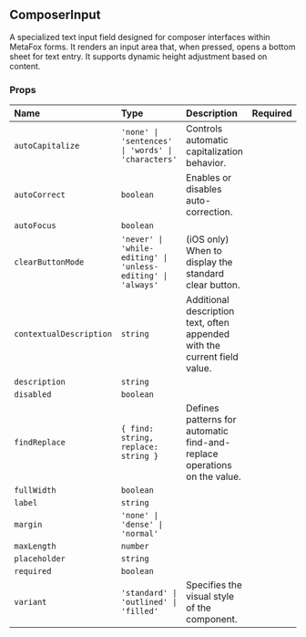 ## ComposerInput

A specialized text input field designed for composer interfaces within MetaFox forms. It renders an input area that, when pressed, opens a bottom sheet for text entry. It supports dynamic height adjustment based on content.

### Props

| Name | Type | Description | Required | Default |
| :--- | :--- | :---------- | :-------- | :------- |
| `autoCapitalize` | `'none' \| 'sentences' \| 'words' \| 'characters'` | Controls automatic capitalization behavior. | | `undefined` |
| `autoCorrect` | `boolean` | Enables or disables auto-correction. | | `undefined` |
| `autoFocus` | `boolean` | | | `false` |
| `clearButtonMode` | `'never' \| 'while-editing' \| 'unless-editing' \| 'always'` | (iOS only) When to display the standard clear button. | | `undefined` |
| `contextualDescription` | `string` | Additional description text, often appended with the current field value. | | `undefined` |
| `description` | `string` | | | `undefined` |
| `disabled` | `boolean` | | | `false` |
| `findReplace` | `{ find: string, replace: string }` | Defines patterns for automatic find-and-replace operations on the value. | | `undefined` |
| `fullWidth` | `boolean` | | | `false` |
| `label` | `string` | | | `undefined` |
| `margin` | `'none' \| 'dense' \| 'normal'` | | | `'normal'` |
| `maxLength` | `number` | | | `undefined` |
| `placeholder` | `string` | | | `undefined` |
| `required` | `boolean` | | | `false` |
| `variant` | `'standard' \| 'outlined' \| 'filled'` | Specifies the visual style of the component. | | `'standard'` |

